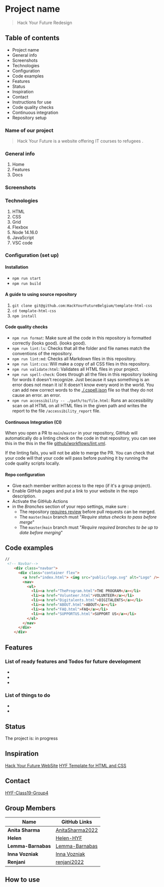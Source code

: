# Project name

> Hack Your Future Redesign

## Table of contents

- Project name
- General info
- Screenshots
- Technologies
- Configuration
- Code examples
- Features
- Status
- Inspiration
- Contact
- Instructions for use
- Code quality checks
- Continuous integration
- Repository setup

### Name of our project

> Hack Your Future is a website offering IT courses to refugees .

### General info

1. Home
2. Features
3. Docs

### Screenshots

### Technologies

1. HTML
2. CSS
3. Grid
4. Flexbox
5. Node 14.16.0
6. JavaScript
7. VSC code

### Configuration (set up)

#### Installation

- `npm run start`
- `npm run build`

#### A guide to using source repository

1. `git clone git@github.com:HackYourFutureBelgium/template-html-css`
2. `cd template-html-css`
3. `npm install`

#### Code quality checks

- `npm run format`: Make sure all the code in this repository is formatted
  correctly (looks good). (looks good).
- `npm run lint:ls`: Checks that all the folder and file names match the
  conventions of the repository.
- `npm run lint:md`: Checks all Markdown files in this repository.
- `npm run lint:css`: Will make a copy of all CSS files in this repository.
- `npm run validate:html`: Validates all HTML files in your project.
- `npm run spell-check`: Goes through all the files in this repository looking
  for words it doesn't recognize. Just because it says something is an error
  does not mean it is! It doesn't know every word in the world. You can add new
  correct words to the [./.cspell.json](./.cspell.json) file so that they do not
  cause an error. an error.
- `npm run accessibility -- ./path/to/file.html`: Runs an accessibility scan on
  all HTML on all HTML files in the given path and writes the report to the file
  `/accessibility_report` file.

#### Continuous Integration (CI)

When you open a PR to `main`/`master` in your repository, GitHub will
automatically do a linting check on the code in that repository, you can see
this in the this in the file
[github/workflows/lint.yml](https://github/workflows/lint.yml).

If the linting fails, you will not be able to merge the PR. You can check that
your code will that your code will pass before pushing it by running the code
quality scripts locally.

#### Repo configuration

- Give each member _written_ access to the repo (if it's a group project).
- Enable GitHub pages and put a link to your website in the repo description.
- Activate the GitHub Actions
- in the _Branches_ section of your repo settings, make sure :
  - The repository
    [requires review](https://github.blog/2018-03-23-require-multiple-reviewers/)
    before pull requests can be merged.
  - The `master`/`main` branch must "_Require status checks to pass before
    merge_"
  - The `master`/`main` branch must "_Require required branches to be up to date
    before merging_"

## Code examples

```HTML
//
 <!-- Navbar-->
    <div class="navbar">
      <div class="container flex">
        <a href="index.html"> <img src="public/logo.svg" alt="Logo" /></a>
        <nav>
          <ul>
            <li><a href="TheProgram.html">THE PROGRAM</a></li>
            <li><a href="Volunteer.html">VOLUNTEER</a></li>
            <li><a href="Digitalents.html">DIGITALENTS</a></li>
            <li><a href="ABOUT.html">ABOUT</a></li>
            <li><a href="FAQ.html">FAQ</a></li>
            <li><a href="SUPPORTUS.html">SUPPORT US</a></li>
          </ul>
        </nav>
      </div>
    </div>
```

## Features

### List of ready features and Todos for future development

-
-
-

### List of things to do

-
-

## Status

The project is: in progress

## Inspiration

[Hack Your Future WebSite](https://hackyourfuture.be)
[HYF Template for HTML and CSS](https://github.com/HackYourFutureBelgium/template-html-css)

## Contact

[HYF-Class19-Group4](https://hyf-class19.github.io/agile-development-hyf-group-4/)

## Group Members

| Name               | GitHub Links                                          |
| ------------------ | ----------------------------------------------------- |
| **Anita Sharma**   | [AnitaSharma2022](https://github.com/AnitaSharma2022) |
| **Helen**          | [Helen-HYF](https://github.com/Helen-HYF)             |
| **Lemma-Barnabas** | [Lemma-Barnabas](https://github.com/Lemma-Barnabas)   |
| **Inna Vozniak**   | [Inna Vozniak](https://github.com/inna9Z)             |
| **Renjani**        | [renjani2022](https://github.com/renjani2022)         |

## How to use

